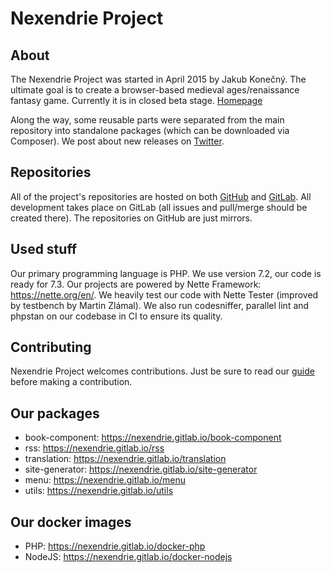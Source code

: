 Nexendrie Project
=================

About
-----

The Nexendrie Project was started in April 2015 by Jakub Konečný. The ultimate goal is to create a browser-based medieval ages/renaissance fantasy game. Currently it is in closed beta stage. [Homepage](https://www.nexendrie.cz)

Along the way, some reusable parts were separated from the main repository into standalone packages (which can be downloaded via Composer). We post about new releases on [Twitter](https://twitter.com/nexendrie).

Repositories
------------

All of the project's repositories are hosted on both [GitHub](https://github.com/nexendrie) and [GitLab](https://gitlab.com/nexendrie/). All development takes place on GitLab (all issues and pull/merge should be created there). The repositories on GitHub are just mirrors.

Used stuff
----------

Our primary programming language is PHP. We use version 7.2, our code is ready for 7.3. Our projects are powered by Nette Framework: https://nette.org/en/. We heavily test our code with Nette Tester (improved by testbench by Martin Zlámal). We also run codesniffer, parallel lint and phpstan on our codebase in CI to ensure its quality.

Contributing
------------

Nexendrie Project welcomes contributions. Just be sure to read our [guide](contributing.md) before making a contribution.

Our packages
--------

- book-component: https://nexendrie.gitlab.io/book-component
- rss: https://nexendrie.gitlab.io/rss
- translation: https://nexendrie.gitlab.io/translation
- site-generator: https://nexendrie.gitlab.io/site-generator
- menu: https://nexendrie.gitlab.io/menu
- utils: https://nexendrie.gitlab.io/utils

Our docker images
-----------------

- PHP: https://nexendrie.gitlab.io/docker-php
- NodeJS: https://nexendrie.gitlab.io/docker-nodejs
